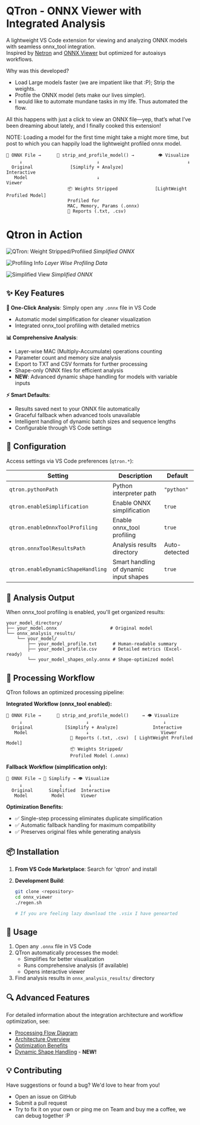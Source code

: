# QTron - ONNX Viewer with Integrated Analysis

A lightweight VS Code extension for viewing and analyzing ONNX models with seamless onnx_tool integration.  
Inspired by [Netron](https://github.com/lutzroeder/netron) and [ONNX Viewer](https://github.com/lijian736/onnx_viewer) but optimized for autoaisys workflows.

Why was this developed?
 * Load Large models faster (we are impatient like that :P); Strip the weights.
 * Profile the ONNX model (lets make our lives simpler).
 * I would like to automate mundane tasks in my life. Thus automated the flow.

All this happens with just a click to view an ONNX file—yep, that’s what I’ve been dreaming about lately, and I finally cooked this extension!

NOTE: Loading a model for the first time might take a might more time, but post to which you can happily load the lightweight profiled onnx model.
```
📁 ONNX File →      🚀 strip_and_profile_model() →         👁️ Visualize
     ↓                            ↓                                 ↓
  Original              [Simplify + Analyze]                   Interactive
   Model                          ↓                              Viewer   
                       📦 Weights Stripped              [LightWeight Profiled Model]
                       Profiled for 
                       MAC, Memory, Params (.onnx)             
                       📄 Reports (.txt, .csv)                                                          

```

# Qtron in Action

![QTron: Weight Stripped/Profilied](images/weight_stripped_profiled.png)
*Simplified ONNX*

![Profiling Info](images/profiling.png)
*Layer Wise Profiling Data*

![Simplified View](images/simplified.png)
*Simplified ONNX*

## ✨ Key Features

**🎯 One-Click Analysis**: Simply open any `.onnx` file in VS Code
- Automatic model simplification for cleaner visualization
- Integrated onnx_tool profiling with detailed metrics

**📊 Comprehensive Analysis**:
- Layer-wise MAC (Multiply-Accumulate) operations counting
- Parameter count and memory size analysis
- Export to TXT and CSV formats for further processing
- Shape-only ONNX files for efficient analysis
- **NEW**: Advanced dynamic shape handling for models with variable inputs

**⚡ Smart Defaults**:
- Results saved next to your ONNX file automatically
- Graceful fallback when advanced tools unavailable
- Intelligent handling of dynamic batch sizes and sequence lengths
- Configurable through VS Code settings

## 🔧 Configuration

Access settings via VS Code preferences (`qtron.*`):

| Setting | Description | Default |
|---------|-------------|---------|
| `qtron.pythonPath` | Python interpreter path | `"python"` |
| `qtron.enableSimplification` | Enable ONNX simplification | `true` |
| `qtron.enableOnnxToolProfiling` | Enable onnx_tool profiling | `true` |
| `qtron.onnxToolResultsPath` | Analysis results directory | Auto-detected |
| `qtron.enableDynamicShapeHandling` | Smart handling of dynamic input shapes | `true` |

## 📁 Analysis Output

When onnx_tool profiling is enabled, you'll get organized results:

```
your_model_directory/
├── your_model.onnx                    # Original model
└── onnx_analysis_results/
    └── your_model/
        ├── your_model_profile.txt      # Human-readable summary
        ├── your_model_profile.csv      # Detailed metrics (Excel-ready)
        └── your_model_shapes_only.onnx # Shape-optimized model
```

## 🔄 Processing Workflow

QTron follows an optimized processing pipeline:

**Integrated Workflow (onnx_tool enabled):**
```
📁 ONNX File →      🚀 strip_and_profile_model()     → 👁️ Visualize
     ↓                        ↓                            ↓
  Original            [Simplify + Analyze]             Interactive
   Model                      ↓                           Viewer                              
                        📄 Reports (.txt, .csv)  [ LightWeight Profiled Model]
                        📦 Weights Stripped/
                        Profiled Model (.onnx)                                                                   

```

**Fallback Workflow (simplification only):**
```
📁 ONNX File → 🔧 Simplify → 👁️ Visualize
     ↓              ↓          ↓
  Original      Simplified  Interactive
   Model         Model      Viewer
```

**Optimization Benefits:**
- ✅ Single-step processing eliminates duplicate simplification
- ✅ Automatic fallback handling for maximum compatibility
- ✅ Preserves original files while generating analysis

## 📦 Installation

1. **From VS Code Marketplace**: Search for 'qtron' and install
2. **Development Build**: 
   ```bash
   git clone <repository>
   cd onnx_viewer
   ./regen.sh
   ```

   ```bash
   # If you are feeling lazy download the .vsix I have genearted
   ```

## 🚀 Usage

1. Open any `.onnx` file in VS Code
2. QTron automatically processes the model:
   - Simplifies for better visualization
   - Runs comprehensive analysis (if available)
   - Opens interactive viewer
3. Find analysis results in `onnx_analysis_results/` directory

## 🔍 Advanced Features

For detailed information about the integration architecture and workflow optimization, see:
- [Processing Flow Diagram](extension/ONNX_PROCESSING_FLOW.md)
- [Architecture Overview](extension/ARCHITECTURE_DIAGRAM.md)
- [Optimization Benefits](extension/OPTIMIZATION_BENEFITS.md)
- [Dynamic Shape Handling](extension/DYNAMIC_SHAPE_IMPROVEMENTS.md) - **NEW!**

## 💡 Contributing

Have suggestions or found a bug? We'd love to hear from you!
- Open an issue on GitHub
- Submit a pull request
- Try to fix it on your own or ping me on Team and buy me a coffee, we can debug together :P

